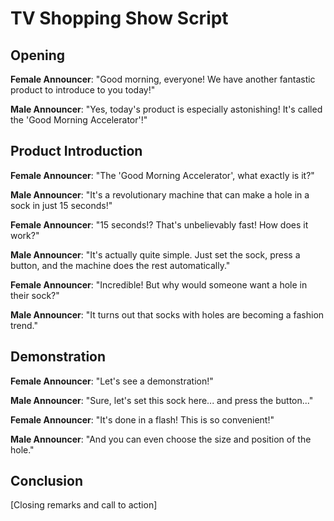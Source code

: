 
# TV Shopping Show Script

## Opening

**Female Announcer**: "Good morning, everyone! We have another fantastic product to introduce to you today!"

**Male Announcer**: "Yes, today's product is especially astonishing! It's called the 'Good Morning Accelerator'!"

## Product Introduction

**Female Announcer**: "The 'Good Morning Accelerator', what exactly is it?"

**Male Announcer**: "It's a revolutionary machine that can make a hole in a sock in just 15 seconds!"

**Female Announcer**: "15 seconds!? That's unbelievably fast! How does it work?"

**Male Announcer**: "It's actually quite simple. Just set the sock, press a button, and the machine does the rest automatically."

**Female Announcer**: "Incredible! But why would someone want a hole in their sock?"

**Male Announcer**: "It turns out that socks with holes are becoming a fashion trend."

## Demonstration

**Female Announcer**: "Let's see a demonstration!"

**Male Announcer**: "Sure, let's set this sock here... and press the button..."

**Female Announcer**: "It's done in a flash! This is so convenient!"

**Male Announcer**: "And you can even choose the size and position of the hole."

## Conclusion

[Closing remarks and call to action]
